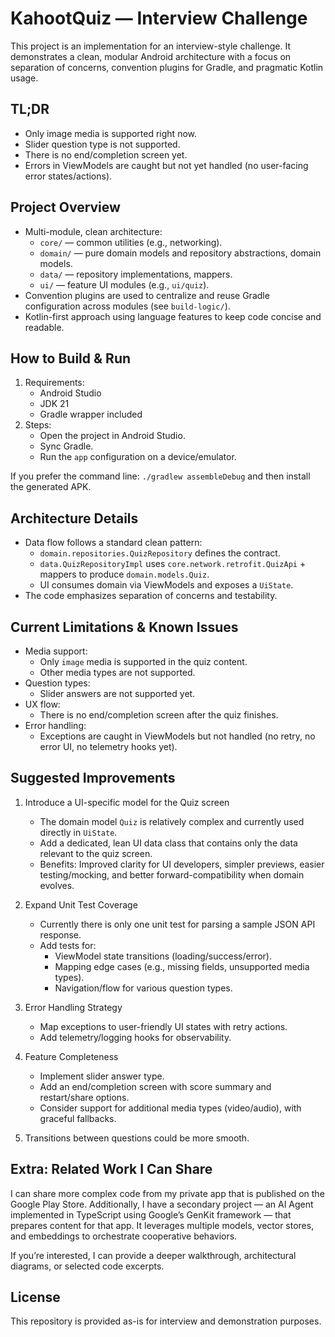 # KahootQuiz — Interview Challenge

This project is an implementation for an interview-style challenge. It demonstrates a clean, modular
Android architecture with a focus on separation of concerns, convention plugins for Gradle, and
pragmatic Kotlin usage.

## TL;DR

- Only image media is supported right now.
- Slider question type is not supported.
- There is no end/completion screen yet.
- Errors in ViewModels are caught but not yet handled (no user-facing error states/actions).

## Project Overview

- Multi-module, clean architecture:
    - `core/` — common utilities (e.g., networking).
    - `domain/` — pure domain models and repository abstractions, domain models.
    - `data/` — repository implementations, mappers.
    - `ui/` — feature UI modules (e.g., `ui/quiz`).
- Convention plugins are used to centralize and reuse Gradle configuration across modules (see
  `build-logic/`).
- Kotlin-first approach using language features to keep code concise and readable.

## How to Build & Run

1. Requirements:
    - Android Studio
    - JDK 21
    - Gradle wrapper included
2. Steps:
    - Open the project in Android Studio.
    - Sync Gradle.
    - Run the `app` configuration on a device/emulator.

If you prefer the command line: `./gradlew assembleDebug` and then install the generated APK.

## Architecture Details

- Data flow follows a standard clean pattern:
    - `domain.repositories.QuizRepository` defines the contract.
    - `data.QuizRepositoryImpl` uses `core.network.retrofit.QuizApi` + mappers to produce
      `domain.models.Quiz`.
    - UI consumes domain via ViewModels and exposes a `UiState`.
- The code emphasizes separation of concerns and testability.

## Current Limitations & Known Issues

- Media support:
    - Only `image` media is supported in the quiz content.
    - Other media types are not supported.
- Question types:
    - Slider answers are not supported yet.
- UX flow:
    - There is no end/completion screen after the quiz finishes.
- Error handling:
    - Exceptions are caught in ViewModels but not handled (no retry, no error UI, no telemetry hooks
      yet).

## Suggested Improvements

1. Introduce a UI-specific model for the Quiz screen
    - The domain model `Quiz` is relatively complex and currently used directly in `UiState`.
    - Add a dedicated, lean UI data class that contains only the data relevant to the quiz screen.
    - Benefits: Improved clarity for UI developers, simpler previews, easier testing/mocking, and
      better forward-compatibility when domain evolves.

2. Expand Unit Test Coverage
    - Currently there is only one unit test for parsing a sample JSON API response.
    - Add tests for:
        - ViewModel state transitions (loading/success/error).
        - Mapping edge cases (e.g., missing fields, unsupported media types).
        - Navigation/flow for various question types.

3. Error Handling Strategy
    - Map exceptions to user-friendly UI states with retry actions.
    - Add telemetry/logging hooks for observability.

4. Feature Completeness
    - Implement slider answer type.
    - Add an end/completion screen with score summary and restart/share options.
    - Consider support for additional media types (video/audio), with graceful fallbacks.
5. Transitions between questions could be more smooth.

## Extra: Related Work I Can Share

I can share more complex code from my private app that is published on the Google Play Store.
Additionally, I have a secondary project — an AI Agent implemented in TypeScript using Google’s
GenKit framework — that prepares content for that app. It leverages multiple models, vector stores,
and embeddings to orchestrate cooperative behaviors.

If you’re interested, I can provide a deeper walkthrough, architectural diagrams, or selected code
excerpts.

## License

This repository is provided as-is for interview and demonstration purposes.
